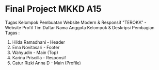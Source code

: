 # Final Project MKKD A15
Tugas Kelompok Pembuatan Website Modern & Responsif
"TEROKA" - Website Profil Tim
Daftar Nama Anggota Kelompok & Deskripsi Pembagian Tugas :
1. Hilda Ramadhani - Header
2. Ema Novitasari - Footer
3. Wahyudin - Main (Top)
4. Karina Priscilla - Responsif
5. Catur Rizki Anna D - Main (Profile)
